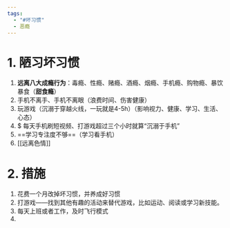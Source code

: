 ```yaml
---
tags:
  - "#坏习惯"
  - 恶瘾
---
```

# 1. 陋习坏习惯 
1. **远离八大成瘾行为**：毒瘾、性瘾、赌瘾、酒瘾、烟瘾、手机瘾、购物瘾、暴饮暴食（**甜食瘾**）
 2. 手机不离手、手机不离眼（浪费时间、伤害健康）
 3. 玩游戏（沉溺于穿越火线，一玩就是4-5h）（影响视力、健康、学习、生活、心态）
 4. $ 每天手机刷短视频、打游戏超过三个小时就算“沉溺于手机”
 5. ==学习专注度不够==（学习看手机）
 6. [[远离色情]]
# 2. 措施
1. 花费一个月改掉坏习惯，并养成好习惯
2. 打游戏——找到其他有趣的活动来替代游戏，比如运动、阅读或学习新技能。
3. 每天上班或者工作，及时飞行模式
4. 